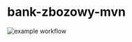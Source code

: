 # bank-zbozowy-mvn
![example workflow](https://github.com/piotrnowacki02/bank-zbozowy-mvn/actions/workflows/ci.yml/badge.svg)
